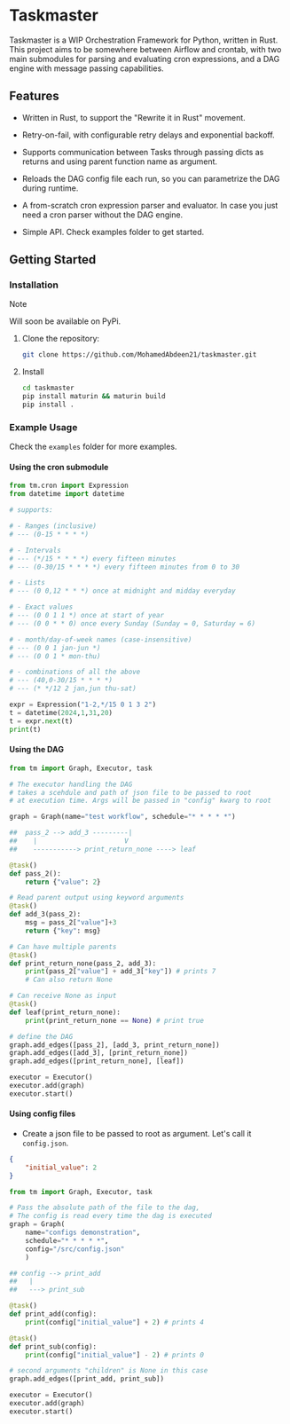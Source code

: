 # Taskmaster

Taskmaster is a WIP Orchestration Framework for Python, written in Rust. This project aims to be somewhere between Airflow and crontab, with two main submodules for parsing and evaluating cron expressions, and a DAG engine with message passing capabilities.

## Features

- Written in Rust, to support the "Rewrite it in Rust" movement.

- Retry-on-fail, with configurable retry delays and exponential backoff.

- Supports communication between Tasks through passing dicts as returns and using parent function name as argument.

- Reloads the DAG config file each run, so you can parametrize the DAG during runtime.

- A from-scratch cron expression parser and evaluator. In case you just need a cron parser without the DAG engine.

- Simple API. Check examples folder to get started.

## Getting Started

### Installation

> [!NOTE]  
> Will soon be available on PyPi.

1. Clone the repository:

   ```bash
   git clone https://github.com/MohamedAbdeen21/taskmaster.git
   ```

2. Install 

   ```bash
   cd taskmaster
   pip install maturin && maturin build
   pip install .
   ```

### Example Usage

Check the `examples` folder for more examples.

#### Using the cron submodule
```python
from tm.cron import Expression
from datetime import datetime

# supports:

# - Ranges (inclusive)
# --- (0-15 * * * *)

# - Intervals 
# --- (*/15 * * * *) every fifteen minutes
# --- (0-30/15 * * * *) every fifteen minutes from 0 to 30

# - Lists 
# --- (0 0,12 * * *) once at midnight and midday everyday

# - Exact values
# --- (0 0 1 1 *) once at start of year
# --- (0 0 * * 0) once every Sunday (Sunday = 0, Saturday = 6)

# - month/day-of-week names (case-insensitive)
# --- (0 0 1 jan-jun *)
# --- (0 0 1 * mon-thu)

# - combinations of all the above
# --- (40,0-30/15 * * * *)
# --- (* */12 2 jan,jun thu-sat)

expr = Expression("1-2,*/15 0 1 3 2")
t = datetime(2024,1,31,20)
t = expr.next(t)
print(t)
```

#### Using the DAG

```python
from tm import Graph, Executor, task

# The executor handling the DAG
# takes a scehdule and path of json file to be passed to root
# at execution time. Args will be passed in "config" kwarg to root

graph = Graph(name="test workflow", schedule="* * * * *")

##  pass_2 --> add_3 ---------|
##    |                      V
##    -----------> print_return_none ----> leaf

@task()
def pass_2():
    return {"value": 2}

# Read parent output using keyword arguments
@task()
def add_3(pass_2):
    msg = pass_2["value"]+3
    return {"key": msg}

# Can have multiple parents
@task()
def print_return_none(pass_2, add_3):
    print(pass_2["value"] + add_3["key"]) # prints 7
    # Can also return None

# Can receive None as input
@task()
def leaf(print_return_none):
    print(print_return_none == None) # print true

# define the DAG
graph.add_edges([pass_2], [add_3, print_return_none])
graph.add_edges([add_3], [print_return_none])
graph.add_edges([print_return_none], [leaf])

executor = Executor()
executor.add(graph)
executor.start()
```

#### Using config files

- Create a json file to be passed to root as argument. Let's call it `config.json`.
```json
{
    "initial_value": 2
}
```

```python
from tm import Graph, Executor, task

# Pass the absolute path of the file to the dag, 
# The config is read every time the dag is executed
graph = Graph(
    name="configs demonstration",
    schedule="* * * * *",
    config="/src/config.json"
    )

## config --> print_add
##   |
##   ---> print_sub

@task()
def print_add(config):
    print(config["initial_value"] + 2) # prints 4

@task()
def print_sub(config):
    print(config["initial_value"] - 2) # prints 0

# second arguments "children" is None in this case
graph.add_edges([print_add, print_sub])

executor = Executor()
executor.add(graph)
executor.start()
```

